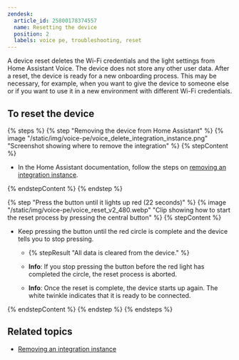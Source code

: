 ```yaml
---
zendesk:
  article_id: 25800178374557
  name: Resetting the device
  position: 2
  labels: voice pe, troubleshooting, reset
---
```


A device reset deletes the Wi-Fi credentials and the light settings from Home Assistant Voice. The device does not store any other user data. After a reset, the device is ready for a new onboarding process. This may be necessary, for example, when you want to give the device to someone else or if you want to use it in a new environment with different Wi-Fi credentials.

## To reset the device

{% steps %}
{% step "Removing the device from Home Assistant" %}
{% image "/static/img/voice-pe/voice_delete_integration_instance.png" "Screenshot showing where to remove the integration" %}
{% stepContent %}

- In the Home Assistant documentation, follow the steps on [removing an integration instance](https://www.home-assistant.io/common-tasks/general/#removing-an-integration-instance).

{% endstepContent %}
{% endstep %}

{% step "Press the button until it lights up red (22 seconds)" %}
{% image "/static/img/voice-pe/voice_reset_v2_480.webp" "Clip showing how to start the reset process by pressing the central button" %}
{% stepContent %}

- Keep pressing the button until the red circle is complete and the device tells you to stop pressing.

  - {% stepResult "All data is cleared from the device." %}

  - **Info**: If you stop pressing the button before the red light has completed the circle, the reset process is aborted.

  - **Info**: Once the reset is complete, the device starts up again. The white twinkle indicates that it is ready to be connected.

{% endstepContent %}
{% endstep %}
{% endsteps %}

## Related topics

- [Removing an integration instance](https://www.home-assistant.io/common-tasks/general/#removing-an-integration-instance)